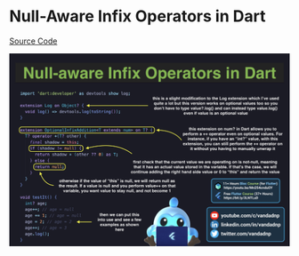 # Null-Aware Infix Operators in Dart

[Source Code](null-aware-infix-operators-in-dart.dart)

![](null-aware-infix-operators-in-dart.jpg)
